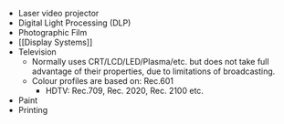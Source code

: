 - Laser video projector
- Digital Light Processing (DLP)
- Photographic Film
- [[Display Systems]]
- Television
	- Normally uses CRT/LCD/LED/Plasma/etc. but does not take full advantage of their properties, due to limitations of broadcasting.
	- Colour profiles are based on: Rec.601
		- HDTV: Rec.709, Rec. 2020, Rec. 2100 etc.
- Paint
- Printing
